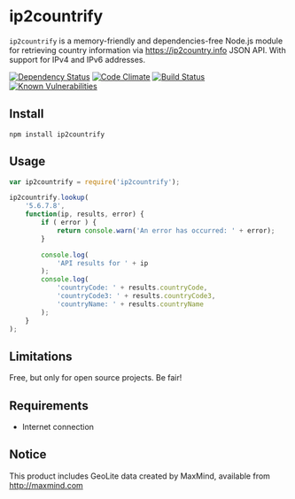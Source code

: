 ip2countrify
============

`ip2countrify` is a memory-friendly and dependencies-free Node.js module for retrieving country information via https://ip2country.info JSON API. With support for IPv4 and IPv6 addresses.


[![Dependency Status](https://david-dm.org/sergejmueller/ip2countrify.svg)](https://david-dm.org/sergejmueller/ip2countrify)
[![Code Climate](https://codeclimate.com/github/sergejmueller/ip2countrify/badges/gpa.svg)](https://codeclimate.com/github/sergejmueller/ip2countrify)
[![Build Status](https://travis-ci.org/sergejmueller/ip2countrify.svg?branch=master)](https://travis-ci.org/sergejmueller/ip2countrify)
[![Known Vulnerabilities](https://snyk.io/test/github/sergejmueller/ip2countrify/badge.svg)](https://snyk.io/test/github/sergejmueller/ip2countrify)


Install
-----

```
npm install ip2countrify
```


Usage
-----

```javascript
var ip2countrify = require('ip2countrify');

ip2countrify.lookup(
    '5.6.7.8',
    function(ip, results, error) {
        if ( error ) {
            return console.warn('An error has occurred: ' + error);
        }

        console.log(
            'API results for ' + ip
        );
        console.log(
            'countryCode: ' + results.countryCode,
            'countryCode3: ' + results.countryCode3,
            'countryName: ' + results.countryName
        );
    }
);
```


Limitations
-----
Free, but only for open source projects. Be fair!


Requirements
-----
* Internet connection


Notice
-----
This product includes GeoLite data created by MaxMind, available from http://maxmind.com